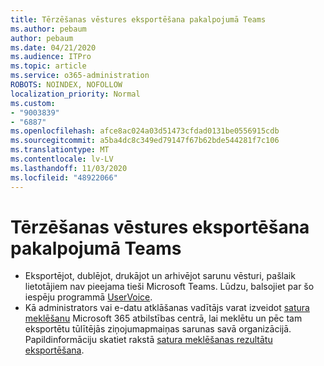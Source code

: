 ```yaml
---
title: Tērzēšanas vēstures eksportēšana pakalpojumā Teams
ms.author: pebaum
author: pebaum
ms.date: 04/21/2020
ms.audience: ITPro
ms.topic: article
ms.service: o365-administration
ROBOTS: NOINDEX, NOFOLLOW
localization_priority: Normal
ms.custom:
- "9003839"
- "6887"
ms.openlocfilehash: afce8ac024a03d51473cfdad0131be0556915cdb
ms.sourcegitcommit: a5ba4dc8c349ed79147f67b62bde544281f7c106
ms.translationtype: MT
ms.contentlocale: lv-LV
ms.lasthandoff: 11/03/2020
ms.locfileid: "48922066"
---
```

# <a name="export-chat-history-in-teams"></a>Tērzēšanas vēstures eksportēšana pakalpojumā Teams

- Eksportējot, dublējot, drukājot un arhivējot sarunu vēsturi, pašlaik lietotājiem nav pieejama tieši Microsoft Teams. Lūdzu, balsojiet par šo iespēju programmā [UserVoice](https://microsoftteams.uservoice.com/forums/555103-public/suggestions/16982542-backup-export-printing-archive-options?page=2&per_page=20).
- Kā administrators vai e-datu atklāšanas vadītājs varat izveidot [satura meklēšanu](https://docs.microsoft.com/microsoft-365/compliance/content-search?view=o365-worldwide)  Microsoft 365 atbilstības centrā, lai meklētu un pēc tam eksportētu tūlītējās ziņojumapmaiņas sarunas savā organizācijā. Papildinformāciju skatiet rakstā [satura meklēšanas rezultātu eksportēšana](https://docs.microsoft.com/microsoft-365/compliance/export-search-results?view=o365-worldwide).
